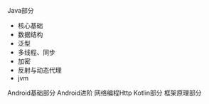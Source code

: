 Java部分 [](../qa/answer/java部分合集.md)
* 核心基础  [](../qa/answer/java/java基础QA.md)
* 数据结构 [](answer/java/数据结构QA.md)
* 泛型   [](answer/java/泛型QA.md)
* 多线程、同步   [](answer/java/多线程编程QA.md)
* 加密   [](answer/java/加密QA.md)
* 反射与动态代理   [](answer/java/反射与动态代理QA.md)
* jvm  [](answer/java/虚拟机(jvm)QA.md)

Android基础部分 [](answer/android.md)
Android进阶
网络编程Http  [](answer/http/网络通信QA.md)
Kotlin部分   [](answer/kotlin/KotlinQA.md)
框架原理部分